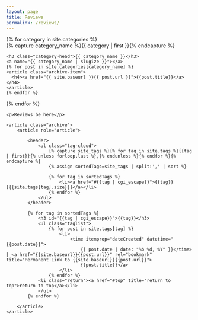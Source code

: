 ```yaml
---
layout: page
title: Reviews
permalink: /reviews/
---
```

<div id="archives">
{% for category in site.categories %}
  <div class="archive-group">
    {% capture category_name %}{{ category | first }}{% endcapture %}
    <div id="#{{ category_name | slugize }}"></div>
    <p></p>

    <h3 class="category-head">{{ category_name }}</h3>
    <a name="{{ category_name | slugize }}"></a>
    {% for post in site.categories[category_name] %}
    <article class="archive-item">
      <h4><a href="{{ site.baseurl }}{{ post.url }}">{{post.title}}</a></h4>
    </article>
    {% endfor %}
  </div>
{% endfor %}
</div>

<main role="main" class="cf">

    <p>Reviews be here</p>

    <article class="archive">
        <article role="article">

            <header>
                <ul class="tag-cloud">
                    {% capture site_tags %}{% for tag in site.tags %}{{tag | first}}{% unless forloop.last %},{% endunless %}{% endfor %}{% endcapture %}
                    {% assign sortedTags=site_tags | split:',' | sort %}

                    {% for tag in sortedTags %}
                        <li><a href="#{{tag | cgi_escape}}">{{tag}} [{{site.tags[tag].size}}]</a></li>
                    {% endfor %}
                </ul>
            </header>

            {% for tag in sortedTags %}
                <h3 id="{{tag | cgi_escape}}">{{tag}}</h3>
                <ul class="taglist">
                    {% for post in site.tags[tag] %}
                        <li>
                            <time itemprop="dateCreated" datetime="{{post.date}}">
                                {{ post.date | date: "%b %d, %Y" }}</time> | <a href="{{site.baseurl}}{{post.url}}" rel="bookmark" title="Permanent Link to {{site.baseurl}}{{post.url}}">
                                {{post.title}}</a>
                        </li>
                    {% endfor %}
                <li class="return"><a href="#top" title="return to top">return to top</a></li>
                </ul>
            {% endfor %}

        </article>
    </article>
</main>
